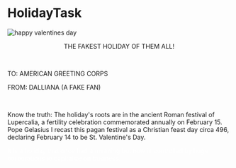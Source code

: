 # HolidayTask
<!DOCTYPE html>
<html>
  <head>
    <title>Holiday Task</title>
    <style type="text/css">
      .uc {
        text-transform: uppercase;}
      .colorpink {
        color: ##FF0000;}
      .colorwhite {
        color: #ffffff;}  
    </style>
  </head>
  <body>
    <img src="https://cdn3.minted.com/files/mintedProductsImages/MIN/GVD/XT1/MIN-XT1-GVD-001_A_PD.jpg?_=undefined" align="middle" alt="happy valentines day" />
    <p class="uc" align="center">The fakest holiday of them all!</p>
    <br />
    <p class="uc">To: American Greeting Corps</p>
    <p class="uc">From: Dalliana (a fake fan)</p>
    <br />
    <p class="colorpink">Know the truth: The holiday's roots are in the ancient Roman festival of Lupercalia, a fertility celebration commemorated annually on February 15. Pope Gelasius I recast this pagan festival as a Christian feast day circa 496, declaring February 14 to be St. Valentine's Day.</p>
    <p class="colorwhite">It is a holiday that once had a meaning but now is controlled by huge corporations to capitalize on business.</p>
  </body>
</html>

